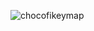 ![chocofikeymap](https://github.com/gabcab556/zmk-config/assets/163676650/a91d0add-a2a1-4606-b992-24976ad0eae3)
